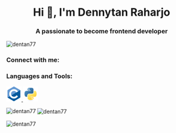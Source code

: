 <h1 align="center">Hi 👋, I'm Dennytan Raharjo</h1>
<h3 align="center">A passionate to become frontend developer</h3>

<p align="left"> <img src="https://komarev.com/ghpvc/?username=dentan77&label=Profile%20views&color=0e75b6&style=flat" alt="dentan77" /> </p>

<h3 align="left">Connect with me:</h3>
<p align="left">
</p>

<h3 align="left">Languages and Tools:</h3>
<p align="left"> <a href="https://www.cprogramming.com/" target="_blank" rel="noreferrer"> <img src="https://raw.githubusercontent.com/devicons/devicon/master/icons/c/c-original.svg" alt="c" width="40" height="40"/> </a> <a href="https://www.python.org" target="_blank" rel="noreferrer"> <img src="https://raw.githubusercontent.com/devicons/devicon/master/icons/python/python-original.svg" alt="python" width="40" height="40"/> </a> </p>

<p><img align="left" src="https://github-readme-stats.vercel.app/api/top-langs?username=dentan77&show_icons=true&locale=en&layout=compact" alt="dentan77" /></p>

<p>&nbsp;<img align="center" src="https://github-readme-stats.vercel.app/api?username=dentan77&show_icons=true&locale=en" alt="dentan77" /></p>

<p><img align="center" src="https://github-readme-streak-stats.herokuapp.com/?user=dentan77&" alt="dentan77" /></p>
